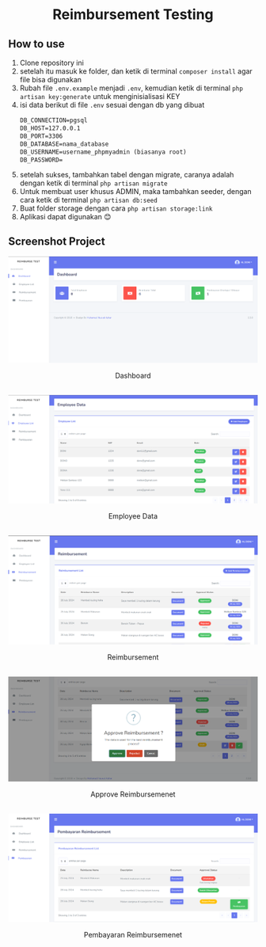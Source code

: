 <div align="center">
   <h1>
      Reimbursement Testing
   </h1>
</div>

## How to use
1. Clone repository ini
2. setelah itu masuk ke folder, dan ketik di terminal `composer install` agar file bisa digunakan
3. Rubah file `.env.example` menjadi `.env`, kemudian ketik di terminal `php artisan key:generate` untuk menginisialisasi KEY
4. isi data berikut di file `.env` sesuai dengan db yang dibuat
	```env
	DB_CONNECTION=pgsql
	DB_HOST=127.0.0.1
	DB_PORT=3306
	DB_DATABASE=nama_database
	DB_USERNAME=username_phpmyadmin (biasanya root)
	DB_PASSWORD=
	```
5. setelah sukses, tambahkan tabel dengan migrate, caranya adalah dengan ketik di terminal `php artisan migrate`
6. Untuk membuat user khusus ADMIN, maka tambahkan seeder, dengan cara ketik di terminal `php artisan db:seed`
7. Buat folder storage dengan cara `php artisan storage:link`
8. Aplikasi dapat digunakan 😊


## Screenshot Project
<img src="./1.png">
<p align="center">Dashboard<p>

<br>

<img src="./2.png">
<p align="center">Employee Data<p>

<br>

<img src="./3.png">
<p align="center">Reimbursement<p>

<br>

<img src="./4.png">
<p align="center">Approve Reimbursemenet</p>

<br>

<img src="./5.png">
<p align="center">Pembayaran Reimbursemenet</p>
